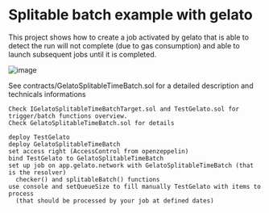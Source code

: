 # Splitable batch example with gelato

This project shows how to create a job activated by gelato that is able to detect the run will not complete (due to gas consumption) and able to launch subsequent jobs until it is completed.

![image](https://user-images.githubusercontent.com/26048157/228724390-b4130fd2-1102-4d67-b019-0bc2f4584779.png)

See contracts/GelatoSplitableTimeBatch.sol for a detailed description and technicals informations

```quick steps :
Check IGelatoSplitableTimeBatchTarget.sol and TestGelato.sol for trigger/batch functions overview.
Check GelatoSplitableTimeBatch.sol for details 
```

```deployment :
deploy TestGelato
deploy GelatoSplitableTimeBatch
set access right (AccessControl from openzeppelin)
bind TestGelato to GelatoSplitableTimeBatch
set up job on app.gelato.network with GelatoSplitableTimeBatch (that is the resolver)
  checker() and splitableBatch() functions
use console and setQueueSize to fill manually TestGelato with items to process
  (that should be processed by your job at defined dates) 
```
